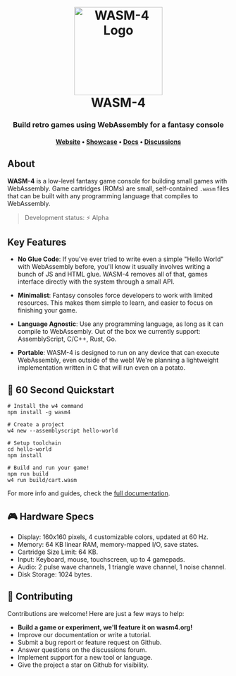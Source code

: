 <h1 align="center">
  <br>
  <a href="https://wasm4.org"><img src="https://wasm4.org/img/logo.svg" alt="WASM-4 Logo" width="200"></a>
  <br>
  WASM-4
  <br>
</h1>

<h3 align="center">Build retro games using WebAssembly for a fantasy console</h3>

<h4 align="center">
  <a href="https://wasm4.org">Website</a> •
  <a href="https://wasm4.org/play">Showcase</a> •
  <a href="https://wasm4.org/docs">Docs</a> •
  <a href="https://github.com/aduros/wasm4/discussions">Discussions</a>
</h4>

## About

**WASM-4** is a low-level fantasy game console for building small games with WebAssembly. Game
cartridges (ROMs) are small, self-contained `.wasm` files that can be built with any programming
language that compiles to WebAssembly.

> Development status: ⚡ Alpha

## Key Features

* **No Glue Code**: If you've ever tried to write even a simple "Hello World"
  with WebAssembly before, you'll know it usually involves writing a bunch of
  JS and HTML glue. WASM-4 removes all of that, games interface directly with
  the system through a small API.

* **Minimalist**: Fantasy consoles force developers to work with limited resources.
  This makes them simple to learn, and easier to focus on finishing your game.

* **Language Agnostic**: Use any programming language, as long as it can compile to WebAssembly. Out of
  the box we currently support: AssemblyScript, C/C++, Rust, Go.

* **Portable**: WASM-4 is designed to run on any device that can execute WebAssembly, even outside of
  the web! We're planning a lightweight implementation written in C that will run even on a potato.

## 🚀 60 Second Quickstart

```shell
# Install the w4 command
npm install -g wasm4

# Create a project
w4 new --assemblyscript hello-world

# Setup toolchain
cd hello-world
npm install

# Build and run your game!
npm run build
w4 run build/cart.wasm
```

For more info and guides, check the [full documentation](https://wasm4.org/docs).

## 🎮 Hardware Specs

- Display: 160x160 pixels, 4 customizable colors, updated at 60 Hz.
- Memory: 64 KB linear RAM, memory-mapped I/O, save states.
- Cartridge Size Limit: 64 KB.
- Input: Keyboard, mouse, touchscreen, up to 4 gamepads.
- Audio: 2 pulse wave channels, 1 triangle wave channel, 1 noise channel.
- Disk Storage: 1024 bytes.

## 🙏 Contributing

Contributions are welcome! Here are just a few ways to help:

- **Build a game or experiment, we'll feature it on wasm4.org!**
- Improve our documentation or write a tutorial.
- Submit a bug report or feature request on Github.
- Answer questions on the discussions forum.
- Implement support for a new tool or language.
- Give the project a star on Github for visibility.
